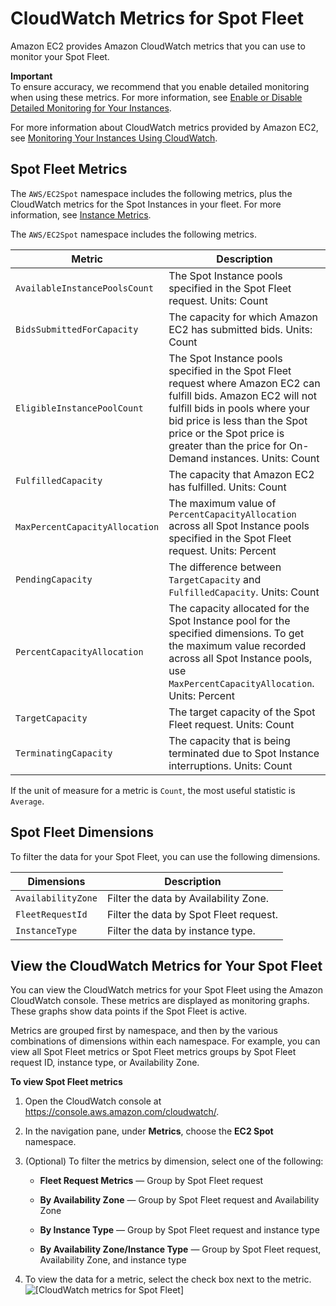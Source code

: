# CloudWatch Metrics for Spot Fleet<a name="spot-fleet-cloudwatch-metrics"></a>

Amazon EC2 provides Amazon CloudWatch metrics that you can use to monitor your Spot Fleet\.

**Important**  
To ensure accuracy, we recommend that you enable detailed monitoring when using these metrics\. For more information, see [Enable or Disable Detailed Monitoring for Your Instances](using-cloudwatch-new.md)\.

For more information about CloudWatch metrics provided by Amazon EC2, see [Monitoring Your Instances Using CloudWatch](using-cloudwatch.md)\.

## Spot Fleet Metrics<a name="spot-fleet-metrics"></a>

The `AWS/EC2Spot` namespace includes the following metrics, plus the CloudWatch metrics for the Spot Instances in your fleet\. For more information, see [Instance Metrics](viewing_metrics_with_cloudwatch.md#ec2-cloudwatch-metrics)\.

The `AWS/EC2Spot` namespace includes the following metrics\.


| Metric | Description | 
| --- | --- | 
| `AvailableInstancePoolsCount` |  The Spot Instance pools specified in the Spot Fleet request\. Units: Count  | 
| `BidsSubmittedForCapacity` |  The capacity for which Amazon EC2 has submitted bids\. Units: Count  | 
| `EligibleInstancePoolCount` |  The Spot Instance pools specified in the Spot Fleet request where Amazon EC2 can fulfill bids\. Amazon EC2 will not fulfill bids in pools where your bid price is less than the Spot price or the Spot price is greater than the price for On\-Demand instances\. Units: Count  | 
| `FulfilledCapacity` |  The capacity that Amazon EC2 has fulfilled\. Units: Count  | 
| `MaxPercentCapacityAllocation` |  The maximum value of `PercentCapacityAllocation` across all Spot Instance pools specified in the Spot Fleet request\. Units: Percent  | 
| `PendingCapacity` |  The difference between `TargetCapacity` and `FulfilledCapacity`\. Units: Count  | 
| `PercentCapacityAllocation` |  The capacity allocated for the Spot Instance pool for the specified dimensions\. To get the maximum value recorded across all Spot Instance pools, use `MaxPercentCapacityAllocation`\. Units: Percent  | 
| `TargetCapacity` |  The target capacity of the Spot Fleet request\. Units: Count  | 
| `TerminatingCapacity` |  The capacity that is being terminated due to Spot Instance interruptions\. Units: Count  | 

If the unit of measure for a metric is `Count`, the most useful statistic is `Average`\.

## Spot Fleet Dimensions<a name="spot-fleet-dimensions"></a>

To filter the data for your Spot Fleet, you can use the following dimensions\.


| Dimensions | Description | 
| --- | --- | 
| `AvailabilityZone` |  Filter the data by Availability Zone\.  | 
| `FleetRequestId` |  Filter the data by Spot Fleet request\.  | 
| `InstanceType` |  Filter the data by instance type\.  | 

## View the CloudWatch Metrics for Your Spot Fleet<a name="view-spot-metrics"></a>

You can view the CloudWatch metrics for your Spot Fleet using the Amazon CloudWatch console\. These metrics are displayed as monitoring graphs\. These graphs show data points if the Spot Fleet is active\.

Metrics are grouped first by namespace, and then by the various combinations of dimensions within each namespace\. For example, you can view all Spot Fleet metrics or Spot Fleet metrics groups by Spot Fleet request ID, instance type, or Availability Zone\.

**To view Spot Fleet metrics**

1. Open the CloudWatch console at [https://console\.aws\.amazon\.com/cloudwatch/](https://console.aws.amazon.com/cloudwatch/)\.

1. In the navigation pane, under **Metrics**, choose the **EC2 Spot** namespace\.

1. \(Optional\) To filter the metrics by dimension, select one of the following:

   + **Fleet Request Metrics** — Group by Spot Fleet request

   + **By Availability Zone** — Group by Spot Fleet request and Availability Zone

   + **By Instance Type** — Group by Spot Fleet request and instance type

   + **By Availability Zone/Instance Type** — Group by Spot Fleet request, Availability Zone, and instance type

1. To view the data for a metric, select the check box next to the metric\.  
![\[CloudWatch metrics for Spot Fleet\]](http://docs.aws.amazon.com/AWSEC2/latest/WindowsGuide/images/metric_spot_fleet.png)